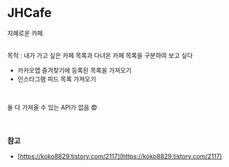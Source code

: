 # JHCafe
지혜로운 카페

<br>
목적 : 내가 가고 싶은 카페 목록과 다녀온 카페 목록을 구분하여 보고 싶다

- 카카오맵 즐겨찾기에 등록된 목록을 가져오기
- 인스타그램 피드 목록 가져오기

<br>

둘 다 가져올 수 있는 API가 없음 😨


<br>

### 참고

- [https://koko8829.tistory.com/2117](https://koko8829.tistory.com/2117)

